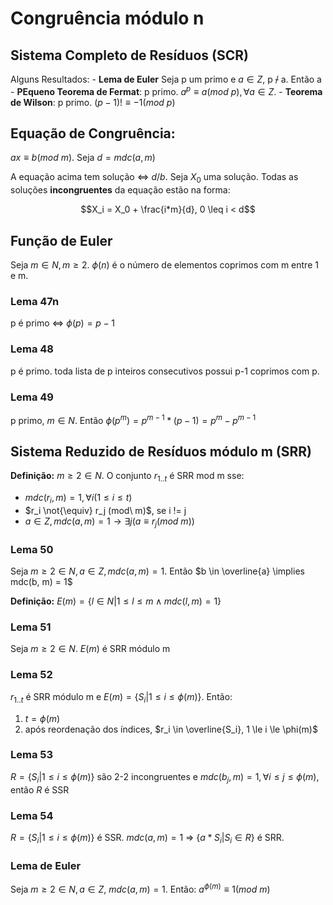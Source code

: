 # Congruência módulo n


## Sistema Completo de Resíduos (SCR)

Alguns Resultados:
	- **Lema de Euler** Seja p um primo e $a \in Z$, p ~~/~~ a. Então a
	- **PEqueno Teorema de Fermat**: p primo. $a^p \equiv a (mod\ p), \forall a \in Z$.
	- **Teorema de Wilson**: p primo. $(p - 1)! \equiv -1 (mod\ p)$

## Equação de Congruência:
$ax \equiv b (mod\ m)$. Seja $d = mdc(a, m)$

A equação acima tem solução <=> $d/b$. Seja $X_0$ uma solução. Todas as soluções **incongruentes** da equação estão na forma:

$$X_i = X_0 + \frac{i*m}{d}, 0 \leq i < d$$

## Função de Euler

Seja $m \in N, m \ge 2$. $\phi(n)$ é o número de elementos coprimos com m entre 1 e m.


### Lema 47n
p é primo <=> $\phi(p) = p-1$

### Lema 48
p é primo. toda lista de p inteiros consecutivos possui p-1 coprimos com p.

### Lema 49
p primo, $m \in N$. Então $\phi(p^m) = p^{m-1}*(p-1) = p^m - p^{m-1}$

## Sistema Reduzido de Resíduos módulo m (SRR)
**Definição:** $m \ge 2 \in N$. O conjunto $r_{1..t}$ é SRR mod m sse:
- $mdc(r_i, m) = 1, \forall i (1 \le i \le t)$
- $r_i \not{\equiv} r_j (mod\ m)$, se i != j
- $a \in Z, mdc(a, m) = 1 \rightarrow \exists j (a \equiv r_j (mod\ m) )$ 

### Lema 50
Seja $m \ge 2 \in N, a \in Z, mdc(a, m) = 1$. Então $b \in \overline{a} \implies mdc(b, m) = 1$

**Definição:** $E(m) = \{ l \in N | 1 \le l \le m \land mdc(l, m) = 1\}$

### Lema 51
Seja $m \ge 2 \in N$. $E(m)$ é SRR módulo m

### Lema 52
$r_{1..t}$ é SRR módulo m e $E(m) = \{ S_i | 1 \le i \le \phi(m) \}$. Então:

1. $t = \phi(m)$
2. após reordenação dos índices, $r_i \in \overline{S_i}, 1 \le i \le \phi(m)$

### Lema 53
$R = \{ S_i | 1 \le i \le \phi(m) \}$ são 2-2 incongruentes e $mdc(b_j, m) = 1, \forall i \le j \le \phi(m)$, então $R$ é SSR

### Lema 54
$R = \{ S_i | 1 \le i \le \phi(m) \}$ é SSR. $mdc(a, m) = 1$ => $\{a * S_i | S_i \in R\}$ é SRR.

### Lema de Euler
Seja $m \ge 2 \in N, a \in Z$, $mdc(a, m) = 1$. Então: $a^{\phi(m)} \equiv 1 (mod\ m)$

